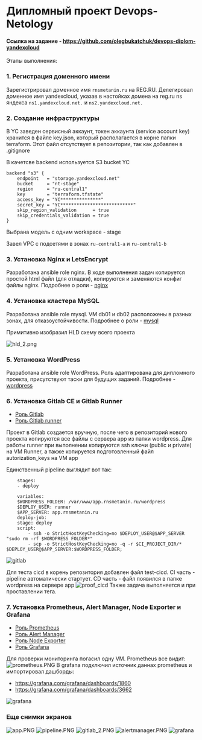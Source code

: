 # Дипломный проект Devops-Netology

#### Ссылка на задание - <https://github.com/olegbukatchuk/devops-diplom-yandexcloud>

Этапы выполнения:

### 1. Регистрация доменного имени

Зарегистрировал доменное имя `rnsmetanin.ru` на REG.RU. Делегировал доменное имя yandexcloud, указав в настойках домена на reg.ru ns яндекса
`ns1.yandexcloud.net.` и `ns2.yandexcloud.net.`

### 2. Создание инфраструктуры

В YC заведен сервисный аккаунт, токен аккаунта (service account key) хранится в файле key.json, который располагается в корне папки terraform. Этот файл отсутствует в репозитории, так как добавлен в .gitignore

В качетсве backend используется S3 bucket YC


    backend "s3" {
        endpoint   = "storage.yandexcloud.net"
        bucket     = "nt-stage"
        region     = "ru-central1"
        key        = "terraform.tfstate"
        access_key = "YC***************"
        secret_key = "YC***************************"
        skip_region_validation      = true
        skip_credentials_validation = true
    }

Выбрана модель с одним workspace - stage

Завел VPC с подсетями в зонах `ru-central1-a` и `ru-central1-b`


### 3. Установка Nginx и LetsEncrypt

Разработана ansible role nginx. В ходе выполнения задач копируется простой html файл (для отладки), копируются и заменяются конфиг файлы nginx. Подробнее о роли - [nginx](ansible/roles/nginx "Роль nginx")

### 4. Установка кластера MySQL

Разработана ansible role mysql. VM db01 и db02 расположены в разных зонах, для отказоустойчивости.
Подробнее о роли - [mysql](ansible/roles/mysql "Роль mysql")

Примитивно изобразил HLD схему всего проекта

![hld_2.png](screenshots/hld_2.png)

### 5. Установка WordPress

Разработана ansible role WordPress. Роль адаптирована для дипломного проекта, присутствуют таски для будущих заданий. Подробнее - [wordpress](ansible/roles/wordpress "Роль Wordpress")


### 6. Установка Gitlab CE и Gitlab Runner

* [Роль Gitlab](ansible/roles/gitlab "Роль Gitlab")
* [Роль Gitlab runner](ansible/roles/runner "Роль runner")

Проект в Gitlab создается вручную, после чего в репозиторий нового проекта копируются все файлы с сервера app из папки wordpress. Для работы runner при выполнении копируются ssh ключи (public и private) на VM Runner, а также копируется подготовленный файл autorization_keys на VM app

Единственный pipeline выглядит вот так:

        stages:          
        - deploy

        variables:
        $WORDPRESS_FOLDER: /var/www/app.rnsmetanin.ru/wordpress
        $DEPLOY_USER: runner
        $APP_SERVER: app.rnsmetanin.ru
        deploy-job:
        stage: deploy
        script:
            - ssh -o StrictHostKeyChecking=no $DEPLOY_USER@$APP_SERVER "sudo rm -rf $WORDPRESS_FOLDER*"
            - scp -o StrictHostKeyChecking=no -q -r $CI_PROJECT_DIR/* $DEPLOY_USER@$APP_SERVER:$WORDPRESS_FOLDER;

![gitlab](screenshots/gitlab_1.PNG)

Для теста cicd в корень репозитория добавлен файл test-cicd. CI часть - pipeline автоматически стартует. CD часть - файл появился в папке wordpress на сервере app
![proof_cicd](screenshots/proof_cicd.PNG) 
Также задача выполняется и при проставлении тега.

### 7. Установка Prometheus, Alert Manager, Node Exporter и Grafana

* [Роль Prometheus](ansible/roles/prometheus "Роль Prometheus")
* [Роль Alert Manager](ansible/roles/alertmanager "Роль Alert Manager")
* [Роль Node Exporter](ansible/roles/node_exporter "Роль Node Exporter")
* [Роль Grafana](ansible/roles/grafana "Роль Grafana")

Для проверки мониторинга погасил одну VM. Prometheus все видит:
![prometheus.PNG](screenshots/prometheus.PNG)
В grafana подключил источник даннах prometheus и импортировал дашборды:
* https://grafana.com/grafana/dashboards/1860
* https://grafana.com/grafana/dashboards/3662

![grafana](screenshots/grafana_1.PNG)

### Еще снимки экранов

![app.PNG](screenshots/app.PNG)
![pipeline.PNG](screenshots/pipeline.PNG)
![gitlab_2.PNG](screenshots/gitlab_2.PNG)
![alertmanager.PNG](screenshots/alertmanager.PNG )
![grafana](screenshots/grafana_2.PNG)

